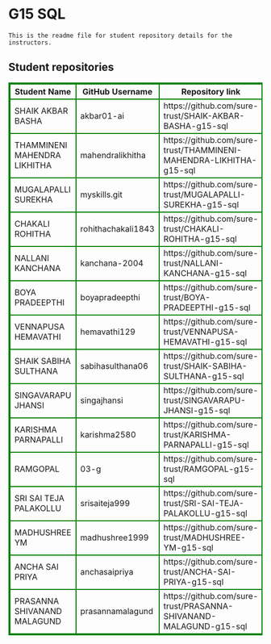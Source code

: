 # G15 SQL
    This is the readme file for student repository details for the instructors.
## Student repositories 
<table style="border : 2px solid green; width:100%;">
<tr >
<th style="border : 2px solid green;">Student Name</th>
<th style="border : 2px solid green;">GitHub Username</th>
<th style="border : 2px solid green;">Repository link</th>
</tr>
<tr style="border : 2px solid green;">
<td style="border : 2px solid green;">SHAIK AKBAR BASHA</td> 

<td style="border : 2px solid green;">akbar01-ai</td> 

<td style="border : 2px solid green;">https://github.com/sure-trust/SHAIK-AKBAR-BASHA-g15-sql</td> 
</tr>

<tr style="border : 2px solid green;">
<td style="border : 2px solid green;">THAMMINENI MAHENDRA LIKHITHA</td> 

<td style="border : 2px solid green;">mahendralikhitha</td> 

<td style="border : 2px solid green;">https://github.com/sure-trust/THAMMINENI-MAHENDRA-LIKHITHA-g15-sql</td> 
</tr>

<tr style="border : 2px solid green;">
<td style="border : 2px solid green;">MUGALAPALLI SUREKHA</td> 

<td style="border : 2px solid green;">myskills.git</td> 

<td style="border : 2px solid green;">https://github.com/sure-trust/MUGALAPALLI-SUREKHA-g15-sql</td> 
</tr>

<tr style="border : 2px solid green;">
<td style="border : 2px solid green;">CHAKALI ROHITHA</td> 

<td style="border : 2px solid green;">rohithachakali1843</td> 

<td style="border : 2px solid green;">https://github.com/sure-trust/CHAKALI-ROHITHA-g15-sql</td> 
</tr>

<tr style="border : 2px solid green;">
<td style="border : 2px solid green;">NALLANI KANCHANA</td> 

<td style="border : 2px solid green;">kanchana-2004</td> 

<td style="border : 2px solid green;">https://github.com/sure-trust/NALLANI-KANCHANA-g15-sql</td> 
</tr>

<tr style="border : 2px solid green;">
<td style="border : 2px solid green;">BOYA PRADEEPTHI</td> 

<td style="border : 2px solid green;">boyapradeepthi</td> 

<td style="border : 2px solid green;">https://github.com/sure-trust/BOYA-PRADEEPTHI-g15-sql</td> 
</tr>

<tr style="border : 2px solid green;">
<td style="border : 2px solid green;">VENNAPUSA HEMAVATHI</td> 

<td style="border : 2px solid green;">hemavathi129</td> 

<td style="border : 2px solid green;">https://github.com/sure-trust/VENNAPUSA-HEMAVATHI-g15-sql</td> 
</tr>

<tr style="border : 2px solid green;">
<td style="border : 2px solid green;">SHAIK SABIHA SULTHANA</td> 

<td style="border : 2px solid green;">sabihasulthana06</td> 

<td style="border : 2px solid green;">https://github.com/sure-trust/SHAIK-SABIHA-SULTHANA-g15-sql</td> 
</tr>

<tr style="border : 2px solid green;">
<td style="border : 2px solid green;">SINGAVARAPU JHANSI</td> 

<td style="border : 2px solid green;">singajhansi</td> 

<td style="border : 2px solid green;">https://github.com/sure-trust/SINGAVARAPU-JHANSI-g15-sql</td> 
</tr>

<tr style="border : 2px solid green;">
<td style="border : 2px solid green;">KARISHMA PARNAPALLI</td> 

<td style="border : 2px solid green;">karishma2580</td> 

<td style="border : 2px solid green;">https://github.com/sure-trust/KARISHMA-PARNAPALLI-g15-sql</td> 
</tr>

<tr style="border : 2px solid green;">
<td style="border : 2px solid green;">RAMGOPAL</td> 

<td style="border : 2px solid green;">03-g</td> 

<td style="border : 2px solid green;">https://github.com/sure-trust/RAMGOPAL-g15-sql</td> 
</tr>

<tr style="border : 2px solid green;">
<td style="border : 2px solid green;">SRI SAI TEJA PALAKOLLU</td> 

<td style="border : 2px solid green;">srisaiteja999</td> 

<td style="border : 2px solid green;">https://github.com/sure-trust/SRI-SAI-TEJA-PALAKOLLU-g15-sql</td> 
</tr>

<tr style="border : 2px solid green;">
<td style="border : 2px solid green;">MADHUSHREE YM</td> 

<td style="border : 2px solid green;">madhushree1999</td> 

<td style="border : 2px solid green;">https://github.com/sure-trust/MADHUSHREE-YM-g15-sql</td> 
</tr>

<tr style="border : 2px solid green;">
<td style="border : 2px solid green;">ANCHA SAI PRIYA</td> 

<td style="border : 2px solid green;">anchasaipriya</td> 

<td style="border : 2px solid green;">https://github.com/sure-trust/ANCHA-SAI-PRIYA-g15-sql</td> 
</tr>

<tr style="border : 2px solid green;">
<td style="border : 2px solid green;">PRASANNA SHIVANAND MALAGUND</td> 

<td style="border : 2px solid green;">prasannamalagund</td> 

<td style="border : 2px solid green;">https://github.com/sure-trust/PRASANNA-SHIVANAND-MALAGUND-g15-sql</td> 
</tr>
